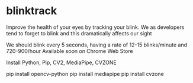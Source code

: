 # blinktrack

Improve the health of your eyes by tracking your blink. We as developers tend to forget to blink and this dramatically affects our sight

We should blink every 5 seconds, having a rate of 12-15 blinks/minute and 720-900/hour
Available soon on Chrome Web Store

Install Python, Pip, CV2, MediaPipe, CVZONE


pip install opencv-python
pip install mediapipe
pip install cvzone


